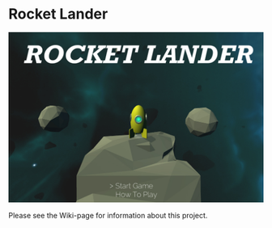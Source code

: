 # Rocket Lander
![Start Scene Image](https://github.com/AnderssonX/rocket/blob/master/Assets/WikiAssets/rocketlander_header.jpg?raw=true)

Please see the Wiki-page for information about this project.
